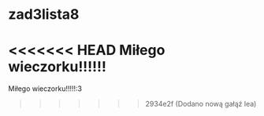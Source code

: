 # zad3lista8
<<<<<<< HEAD
Miłego wieczorku!!!!!!
=======
Miłego wieczorku!!!!!:3

>>>>>>> 2934e2f (Dodano nową gałąź lea)

